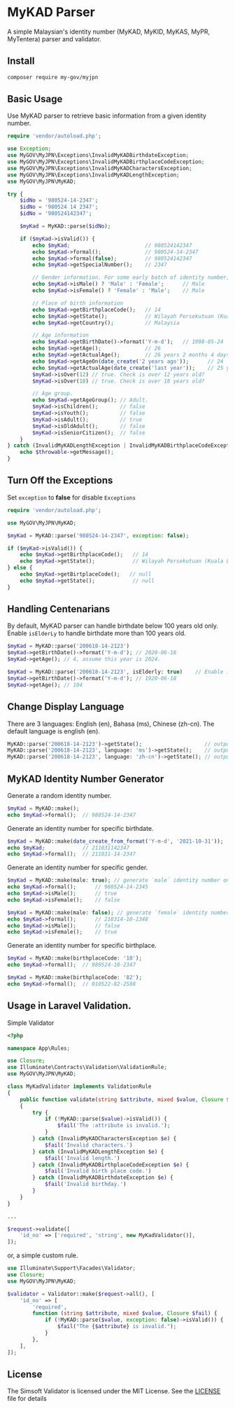 # MyKAD Parser
A simple Malaysian's identity number (MyKAD, MyKID, MyKAS, MyPR, MyTentera) parser and validator.

## Install
```sh
composer require my-gov/myjpn
```

## Basic Usage
Use MyKAD parser to retrieve basic information from a given identity number.
```php
require 'vendor/autoload.php';

use Exception;
use MyGOV\MyJPN\Exceptions\InvalidMyKADBirthdateException;
use MyGOV\MyJPN\Exceptions\InvalidMyKADBirthplaceCodeException;
use MyGOV\MyJPN\Exceptions\InvalidMyKADCharactersException;
use MyGOV\MyJPN\Exceptions\InvalidMyKADLengthException;
use MyGOV\MyJPN\MyKAD;

try {
    $idNo = '980524-14-2347';
    $idNo = '980524 14 2347';
    $idNo = '980524142347';

    $myKad = MyKAD::parse($idNo);

    if ($myKad->isValid()) {
        echo $myKad;                        // 980524142347
        echo $myKad->formal();              // 980524-14-2347
        echo $myKad->formal(false);         // 980524142347
        echo $myKad->getSpecialNumber();    // 2347

        // Gender information. For some early batch of identity number, the gender is unknown.
        echo $myKad->isMale() ? 'Male' : 'Female';      // Male
        echo $myKad->isFemale() ? 'Female' : 'Male';    // Male

        // Place of birth information
        echo $myKad->getBirthplaceCode();   // 14
        echo $myKad->getState();            // Wilayah Persekutuan (Kuala Lumpur)
        echo $myKad->getCountry();          // Malaysia

        // Age information
        echo $myKad->getBirthDate()->format('Y-m-d');   // 1998-05-24
        echo $myKad->getAge();              // 26
        echo $myKad->getActualAge();        // 26 years 2 months 4 days
        echo $myKad->getAgeOn(date_create('2 years ago'));      // 24
        echo $myKad->getActualAge(date_create('last year'));    // 25 years 2 months 4 days
        $myKad->isOver(12) // true. Check is over 12 years old?
        $myKad->isOver(18) // true. Check is over 18 years old?

        // Age group.
        echo $myKad->getAgeGroup(); // Adult.
        $myKad->isChildren();       // false
        $myKad->isYouth();          // false
        $myKad->isAdult();          // true
        $myKad->isOldAdult();       // false
        $myKad->isSeniorCitizen();  // false
    }
} catch (InvalidMyKADLengthException | InvalidMyKADBirthplaceCodeException | InvalidMyKADBirthdateException | InvalidMyKADCharactersException | Exception $throwable) {
    echo $throwable->getMessage();
}
```
## Turn Off the Exceptions
Set `exception` to **false** for disable `Exceptions`
```php
require 'vendor/autoload.php';

use MyGOV\MyJPN\MyKAD;

$myKad = MyKAD::parse('980524-14-2347', exception: false);

if ($myKad->isValid()) {
    echo $myKad->getBirthplaceCode();   // 14
    echo $myKad->getState();            // Wilayah Persekutuan (Kuala Lumpur)
} else {
    echo $myKad->getBirtplaceCode();   // null
    echo $myKad->getState();            // null
}
```
## Handling Centenarians
By default, MyKAD parser can handle birthdate below 100 years old only. Enable `isElderLy` to handle birthdate more than 100 years old.
```php
$myKad = MyKAD::parse('200618-14-2123')
$myKad->getBirthDate()->format('Y-m-d'); // 2020-06-18
$myKad->getAge(); // 4, assume this year is 2024.

$myKad = MyKAD::parse('200618-14-2123', isElderly: true)    // Enable is elderly.
$myKad->getBirthDate()->format('Y-m-d'); // 1920-06-18
$myKad->getAge(); // 104
```
## Change Display Language
There are 3 languages: English (en), Bahasa (ms), Chinese (zh-cn). The default language is english (en).
```php
MyKAD::parse('200618-14-2123')->getState();                    // output: Federal Territory (Kuala Lumpur)
MyKAD::parse('200618-14-2123', language: 'ms')->getState();    // output: Wilayah Persekutuan (Kuala Lumpur)
MyKAD::parse('200618-14-2123', language: 'zh-cn')->getState(); // output: 联邦直辖区 (吉隆坡)
```

## MyKAD Identity Number Generator
Generate a random identity number.
```php
$myKad = MyKAD::make();
echo $myKad->formal();  // 980524-14-2347
```
Generate an identity number for specific birthdate.
```php
$myKad = MyKAD::make(date_create_from_format('Y-m-d', '2021-10-31'));
echo $myKad;            // 211031142347
echo $myKad->formal();  // 211031-14-2347
```
Generate an identity number for specific gender.
```php
$myKad = MyKAD::make(male: true); // generate `male` identity number only
echo $myKad->formal();      // 980524-14-2345
echo $myKad->isMale();      // true
echo $myKad->isFemale();    // false

$myKad = MyKAD::make(male: false); // generate `female` identity number only
echo $myKad->formal();      // 210314-10-1348
echo $myKad->isMale();      // false
echo $myKad->isFemale();    // true
```
Generate an identity number for specific birthplace.
```php
$myKad = MyKAD::make(birthplaceCode: '10');
echo $myKad->formal();  // 980524-10-2347

$myKad = MyKAD::make(birthplaceCode: '82');
echo $myKad->formal();  // 010522-82-2588
```

## Usage in Laravel Validation.
Simple Validator
```php
<?php

namespace App\Rules;

use Closure;
use Illuminate\Contracts\Validation\ValidationRule;
use MyGOV\MyJPN\MyKAD;

class MyKadValidator implements ValidationRule
{
    public function validate(string $attribute, mixed $value, Closure $fail): void
    {
        try {
            if (!MyKAD::parse($value)->isValid()) {
                $fail('The :attribute is invalid.');
            }
        } catch (InvalidMyKADCharactersException $e) {
            $fail('Invalid characters.')
        } catch (InvalidMyKADLengthException $e) {
            $fail('Invalid length.')
        } catch (InvalidMyKADBirthplaceCodeException $e) {
            $fail('Invalid birth place code.')
        } catch (InvalidMyKADBirthdateException $e) {
            $fail('Invalid birthday.')
        }
    }
}

...

$request->validate([
    'id_no' => ['required', 'string', new MyKadValidator()],
]);
```
or, a simple custom rule.
```php
use Illuminate\Support\Facades\Validator;
use Closure;
use MyGOV\MyJPN\MyKAD;

$validator = Validator::make($request->all(), [
    'id_no' => [
        'required',
        function (string $attribute, mixed $value, Closure $fail) {
            if (!MyKAD::parse($value, exception: false)->isValid()) {
                $fail("The {$attribute} is invalid.");
            }
        },
    ],
]);
```
## License
The Simsoft Validator is licensed under the MIT License. See the [LICENSE](LICENSE) file for details
